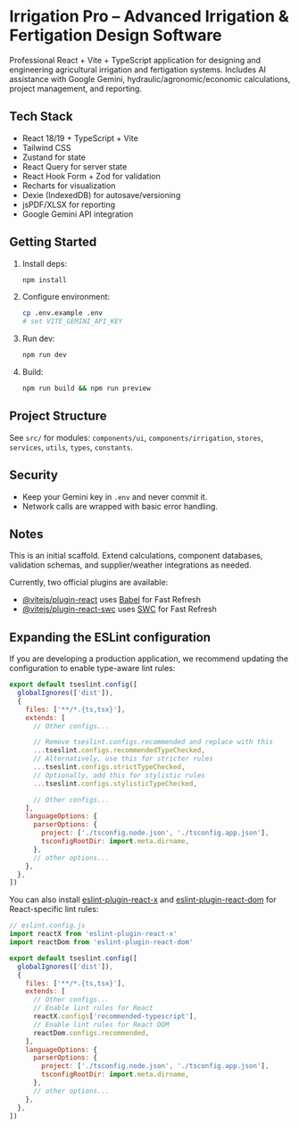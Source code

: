 # Irrigation Pro – Advanced Irrigation & Fertigation Design Software

Professional React + Vite + TypeScript application for designing and engineering agricultural irrigation and fertigation systems. Includes AI assistance with Google Gemini, hydraulic/agronomic/economic calculations, project management, and reporting.

## Tech Stack
- React 18/19 + TypeScript + Vite
- Tailwind CSS
- Zustand for state
- React Query for server state
- React Hook Form + Zod for validation
- Recharts for visualization
- Dexie (IndexedDB) for autosave/versioning
- jsPDF/XLSX for reporting
- Google Gemini API integration

## Getting Started
1. Install deps:
   ```bash
   npm install
   ```
2. Configure environment:
   ```bash
   cp .env.example .env
   # set VITE_GEMINI_API_KEY
   ```
3. Run dev:
   ```bash
   npm run dev
   ```
4. Build:
   ```bash
   npm run build && npm run preview
   ```

## Project Structure
See `src/` for modules: `components/ui`, `components/irrigation`, `stores`, `services`, `utils`, `types`, `constants`.

## Security
- Keep your Gemini key in `.env` and never commit it.
- Network calls are wrapped with basic error handling.

## Notes
This is an initial scaffold. Extend calculations, component databases, validation schemas, and supplier/weather integrations as needed.

Currently, two official plugins are available:

- [@vitejs/plugin-react](https://github.com/vitejs/vite-plugin-react/blob/main/packages/plugin-react) uses [Babel](https://babeljs.io/) for Fast Refresh
- [@vitejs/plugin-react-swc](https://github.com/vitejs/vite-plugin-react/blob/main/packages/plugin-react-swc) uses [SWC](https://swc.rs/) for Fast Refresh

## Expanding the ESLint configuration

If you are developing a production application, we recommend updating the configuration to enable type-aware lint rules:

```js
export default tseslint.config([
  globalIgnores(['dist']),
  {
    files: ['**/*.{ts,tsx}'],
    extends: [
      // Other configs...

      // Remove tseslint.configs.recommended and replace with this
      ...tseslint.configs.recommendedTypeChecked,
      // Alternatively, use this for stricter rules
      ...tseslint.configs.strictTypeChecked,
      // Optionally, add this for stylistic rules
      ...tseslint.configs.stylisticTypeChecked,

      // Other configs...
    ],
    languageOptions: {
      parserOptions: {
        project: ['./tsconfig.node.json', './tsconfig.app.json'],
        tsconfigRootDir: import.meta.dirname,
      },
      // other options...
    },
  },
])
```

You can also install [eslint-plugin-react-x](https://github.com/Rel1cx/eslint-react/tree/main/packages/plugins/eslint-plugin-react-x) and [eslint-plugin-react-dom](https://github.com/Rel1cx/eslint-react/tree/main/packages/plugins/eslint-plugin-react-dom) for React-specific lint rules:

```js
// eslint.config.js
import reactX from 'eslint-plugin-react-x'
import reactDom from 'eslint-plugin-react-dom'

export default tseslint.config([
  globalIgnores(['dist']),
  {
    files: ['**/*.{ts,tsx}'],
    extends: [
      // Other configs...
      // Enable lint rules for React
      reactX.configs['recommended-typescript'],
      // Enable lint rules for React DOM
      reactDom.configs.recommended,
    ],
    languageOptions: {
      parserOptions: {
        project: ['./tsconfig.node.json', './tsconfig.app.json'],
        tsconfigRootDir: import.meta.dirname,
      },
      // other options...
    },
  },
])
```
